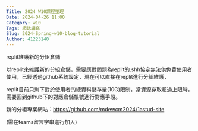 ```yaml
---
Title: 2024 W10課程整理
Date: 2024-04-26 11:00
Category: w10
Tags: 網誌編寫
Slug: 2024-Spring-w10-blog-tutorial
Author: 41223140
---
```


replit維護新的分組倉儲

<!-- PELICAN_END_SUMMARY -->

以replit來維護新的分組倉儲，需要應對問題為replit的.shh協定無法供免費使用者使用，已經透過github系統設定，現在可以直接在replit進行分組維護，

replit目前只剩下對於使用者的總資料儲存量(10G)限制，當資源存取超過上限時，需要回到github下的對應倉儲帳號進行對應手段。

新的分組專案網站：https://github.com/mdewcm2024/1astud-site

(需在teams留言字串進行加入)